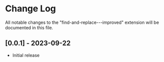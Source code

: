 # Change Log
All notable changes to the "find-and-replace---improved" extension will be documented in this file.

## [0.0.1] - 2023-09-22
- Initial release